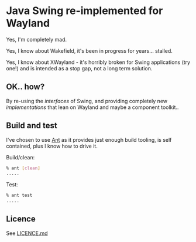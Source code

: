 # Java Swing re-implemented for Wayland

Yes, I'm completely mad.

Yes, I know about Wakefield, it's been in progress for years... stalled.

Yes, I know about XWayland - it's horribly broken for Swing applications (try one!) and is intended as a stop gap, not a long term solution.

## OK.. how?

By re-using the _interfaces_ of Swing, and providing completely new _implementations_ that lean on Wayland and maybe a component toolkit..

## Build and test

I've chosen to use [Ant](https://ant.apache.org) as it provides just enough build tooling, is self contained, plus I know how to drive it.

Build/clean:
```bash
% ant [clean]
.....
```

Test:
```bash
% ant test
.....
```

## Licence

See [LICENCE.md](LICENCE.md)
